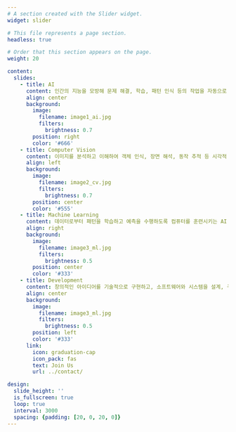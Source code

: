 ```yaml
---
# A section created with the Slider widget.
widget: slider

# This file represents a page section.
headless: true

# Order that this section appears on the page.
weight: 20

content:
  slides:
    - title: AI
      content: 인간의 지능을 모방해 문제 해결, 학습, 패턴 인식 등의 작업을 자동으로 수행하는 기술
      align: center
      background:
        image:
          filename: image1_ai.jpg
          filters:
            brightness: 0.7
        position: right
        color: '#666'
    - title: Computer Vision
      content: 이미지를 분석하고 이해하여 객체 인식, 장면 해석, 동작 추적 등 시각적 데이터를 처리하는 AI 기술 분야
      align: left
      background:
        image:
          filename: image2_cv.jpg
          filters:
            brightness: 0.7
        position: center
        color: '#555'
    - title: Machine Learning
      content: 데이터로부터 패턴을 학습하고 예측을 수행하도록 컴퓨터를 훈련시키는 AI 기술
      align: right
      background:
        image:
          filename: image3_ml.jpg
          filters:
            brightness: 0.5
        position: center
        color: '#333'
    - title: Development
      content: 창의적인 아이디어를 기술적으로 구현하고, 소프트웨어와 시스템을 설계, 구축, 유지보수하는 과정
      align: center
      background:
        image:
          filename: image3_ml.jpg
          filters:
            brightness: 0.5
        position: left
        color: '#333'
      link:
        icon: graduation-cap
        icon_pack: fas
        text: Join Us
        url: ../contact/

design:
  slide_height: ''
  is_fullscreen: true
  loop: true
  interval: 3000
  spacing: {padding: [20, 0, 20, 0]}
---
```

